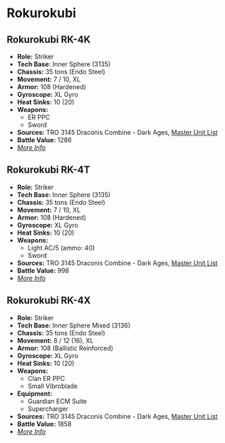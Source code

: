 # Rokurokubi
## Rokurokubi RK-4K
- **Role:** Striker
- **Tech Base:** Inner Sphere (3135)
- **Chassis:** 35 tons (Endo Steel)
- **Movement:** 7 / 10, XL
- **Armor:** 108 (Hardened)
- **Gyroscope:** XL Gyro
- **Heat Sinks:** 10 (20)
- **Weapons:**
  - ER PPC
  - Sword
- **Sources:** TRO 3145 Draconis Combine - Dark Ages, [Master Unit List](http://masterunitlist.info/Unit/Details/6393/rokurokubi-rk-4k)
- **Battle Value:** 1286
- [*More Info*](rokurokubi/rokurokubi_rk-4k.md)

## Rokurokubi RK-4T
- **Role:** Striker
- **Tech Base:** Inner Sphere (3135)
- **Chassis:** 35 tons (Endo Steel)
- **Movement:** 7 / 10, XL
- **Armor:** 108 (Hardened)
- **Gyroscope:** XL Gyro
- **Heat Sinks:** 10 (20)
- **Weapons:**
  - Light AC/5 (ammo: 40)
  - Sword
- **Sources:** TRO 3145 Draconis Combine - Dark Ages, [Master Unit List](http://masterunitlist.info/Unit/Details/6392/rokurokubi-rk-4t)
- **Battle Value:** 998
- [*More Info*](rokurokubi/rokurokubi_rk-4t.md)

## Rokurokubi RK-4X
- **Role:** Striker
- **Tech Base:** Inner Sphere Mixed (3136)
- **Chassis:** 35 tons (Endo Steel)
- **Movement:** 8 / 12 (16), XL
- **Armor:** 108 (Ballistic Reinforced)
- **Gyroscope:** XL Gyro
- **Heat Sinks:** 10 (20)
- **Weapons:**
  - Clan ER PPC
  - Small Vibroblade
- **Equipment:**
  - Guardian ECM Suite
  - Supercharger
- **Sources:** TRO 3145 Draconis Combine - Dark Ages, [Master Unit List](http://masterunitlist.info/Unit/Details/6394/rokurokubi-rk-4x)
- **Battle Value:** 1858
- [*More Info*](rokurokubi/rokurokubi_rk-4x.md)

